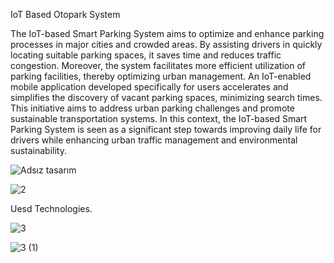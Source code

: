 IoT Based Otopark System

The IoT-based Smart Parking System aims to optimize and enhance parking processes in major cities and crowded areas. By assisting drivers in quickly locating suitable parking spaces, it saves time and reduces traffic congestion. Moreover, the system facilitates more efficient utilization of parking facilities, thereby optimizing urban management. An IoT-enabled mobile application developed specifically for users accelerates and simplifies the discovery of vacant parking spaces, minimizing search times. This initiative aims to address urban parking challenges and promote sustainable transportation systems. In this context, the IoT-based Smart Parking System is seen as a significant step towards improving daily life for drivers while enhancing urban traffic management and environmental sustainability. 


![Adsız tasarım](https://github.com/user-attachments/assets/ac580dd3-af6c-48fa-b455-6dd59fe0c041)






![2](https://github.com/user-attachments/assets/a7d31a47-280f-4710-aefe-1ab4c01e368f)


Uesd ​​Technologies.

![3](https://github.com/user-attachments/assets/27f48898-7242-4d23-bc46-3e5809bd5b5d)

![3 (1)](https://github.com/user-attachments/assets/fa81a22c-ae43-490a-97b9-2e0a1ecfb611)






